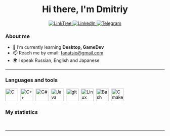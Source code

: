 <div id="header" align="center">
    <h1>Hi there, I'm  Dmitriy </h1>
</div>

<div id="socials" align="center">
    <a href="https://linktr.ee/fanatsio">
    <img src="https://img.shields.io/badge/LinkTree-blue?style=for-the-badge&logo=linktree&logoColor=white" alt="LinkTree"/>
  </a>
  <a href="https://linkedin.com">
    <img src="https://img.shields.io/badge/LinkedIn-blue?style=for-the-badge&logo=linkedin&logoColor=white" alt="LinkedIn"/>
  </a>
  <a href="https://t.me/fanatsio">
    <img src="https://img.shields.io/badge/Telegram-blue?style=for-the-badge&logo=telegram&logoColor=white" alt="Telegram"/>
  </a>
</div>

### About me
- 🌱 I’m currently learning **Desktop, GameDev**
- 📫 Reach me by email: fanatsio@gmail.com
- 🌍 I speak Russian, English and Japanese

---

### Languages and tools

<img src="https://cdn.jsdelivr.net/gh/devicons/devicon/icons/c/c-original.svg" title="C" width="40" height="40"/>&nbsp;
<img src="https://cdn.jsdelivr.net/gh/devicons/devicon/icons/cplusplus/cplusplus-original.svg" title="C++" width="40" height="40"/>&nbsp;
<img src="https://cdn.jsdelivr.net/gh/devicons/devicon/icons/csharp/csharp-original.svg" title="C#" width="40" height="40"/>&nbsp;
<img src="https://cdn.jsdelivr.net/gh/devicons/devicon/icons/java/java-original.svg" title="Java" width="40" height="40"/>&nbsp;
<img src="https://cdn.jsdelivr.net/gh/devicons/devicon/icons/git/git-plain.svg" title="git" width="40" height="40"/>&nbsp;
<img src="https://cdn.jsdelivr.net/gh/devicons/devicon/icons/linux/linux-original.svg" title="Linux" width="40" height="40"/>&nbsp;
<img src="https://cdn.jsdelivr.net/gh/devicons/devicon/icons/bash/bash-original.svg" title="Bash" width="40" height="40"/>&nbsp;
<img src="https://cdn.jsdelivr.net/gh/devicons/devicon/icons/cmake/cmake-original.svg" title="Cmake" width="40" height="40"/>&nbsp;

### My statistics

<div id="stat" align="center">
    <img src="https://github-profile-summary-cards.vercel.app/api/cards/profile-details?username=Fanatsio&theme=github_dark" alt=""/>
    <img src="https://github-profile-summary-cards.vercel.app/api/cards/most-commit-language?username=Fanatsio&theme=github_dark" alt=""/>
     <img src="https://github-profile-summary-cards.vercel.app/api/cards/stats?username=Fanatsio&theme=github_dark" alt=""/>
</div>

---
